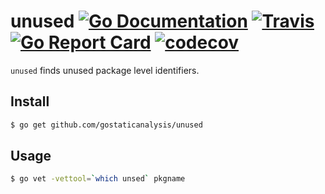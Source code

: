 # unused [![Go Documentation](http://img.shields.io/badge/go-documentation-blue.svg?style=flat-square)][godoc] [![Travis](https://img.shields.io/travis/gostaticanalysis/unused.svg?style=flat-square)][travis] [![Go Report Card](https://goreportcard.com/badge/github.com/gostaticanalysis/unused)](https://goreportcard.com/report/github.com/gostaticanalysis/unused) [![codecov](https://codecov.io/gh/gostaticanalysis/unused/branch/master/graph/badge.svg)](https://codecov.io/gh/gostaticanalysis/unused)

`unused` finds unused package level identifiers.

## Install

```sh
$ go get github.com/gostaticanalysis/unused
```

## Usage

```sh
$ go vet -vettool=`which unsed` pkgname
```

<!-- links -->
[godoc]: http://godoc.org/github.com/gostaticanalysis/unused
[travis]: https://travis-ci.org/gostaticanalysis/unused
